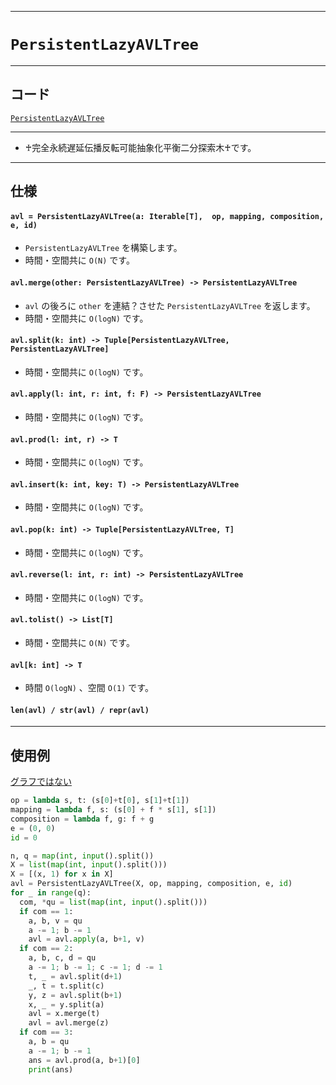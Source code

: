 _____

# `PersistentLazyAVLTree`

_____

## コード

[`PersistentLazyAVLTree`](https://github.com/titan-23/Library_py/blob/main/DataStructures/AVLTree/PersistentLazyAVLTree.py)
<!-- code=https://github.com/titan-23/Library_py/blob/main/DataStructures\AVLTree\PersistentLazyAVLTree.py -->

_____

- ♰完全永続遅延伝播反転可能抽象化平衡二分探索木♰です。

_____

## 仕様

#### `avl = PersistentLazyAVLTree(a: Iterable[T],  op, mapping, composition, e, id)`

- `PersistentLazyAVLTree` を構築します。
- 時間・空間共に `O(N)` です。

#### `avl.merge(other: PersistentLazyAVLTree) -> PersistentLazyAVLTree`

- `avl` の後ろに `other` を連結？させた `PersistentLazyAVLTree` を返します。
- 時間・空間共に `O(logN)` です。

#### `avl.split(k: int) -> Tuple[PersistentLazyAVLTree, PersistentLazyAVLTree]`

- 時間・空間共に `O(logN)` です。

#### `avl.apply(l: int, r: int, f: F) -> PersistentLazyAVLTree`

- 時間・空間共に `O(logN)` です。

#### `avl.prod(l: int, r) -> T`

- 時間・空間共に `O(logN)` です。

#### `avl.insert(k: int, key: T) -> PersistentLazyAVLTree`

- 時間・空間共に `O(logN)` です。

#### `avl.pop(k: int) -> Tuple[PersistentLazyAVLTree, T]`

- 時間・空間共に `O(logN)` です。

#### `avl.reverse(l: int, r: int) -> PersistentLazyAVLTree`

- 時間・空間共に `O(logN)` です。

#### `avl.tolist() -> List[T]`

- 時間・空間共に `O(N)` です。

#### `avl[k: int] -> T`

- 時間 `O(logN)` 、空間 `O(1)` です。

#### `len(avl) / str(avl) / repr(avl)`


_____

## 使用例

[グラフではない](https://atcoder.jp/contests/arc030/submissions/45758203)

```python
op = lambda s, t: (s[0]+t[0], s[1]+t[1])
mapping = lambda f, s: (s[0] + f * s[1], s[1])
composition = lambda f, g: f + g
e = (0, 0)
id = 0

n, q = map(int, input().split())
X = list(map(int, input().split()))
X = [(x, 1) for x in X]
avl = PersistentLazyAVLTree(X, op, mapping, composition, e, id)
for _ in range(q):
  com, *qu = list(map(int, input().split()))
  if com == 1:
    a, b, v = qu
    a -= 1; b -= 1
    avl = avl.apply(a, b+1, v)
  if com == 2:
    a, b, c, d = qu
    a -= 1; b -= 1; c -= 1; d -= 1
    t, _ = avl.split(d+1)
    _, t = t.split(c)
    y, z = avl.split(b+1)
    x, _ = y.split(a)
    avl = x.merge(t)
    avl = avl.merge(z)
  if com == 3:
    a, b = qu
    a -= 1; b -= 1
    ans = avl.prod(a, b+1)[0]
    print(ans)
```
